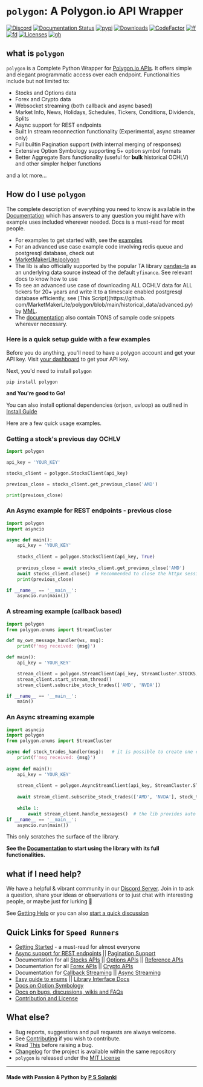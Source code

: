 # `polygon`: A Polygon.io API Wrapper

[![Discord](https://img.shields.io/discord/903351697995337820)](https://discord.gg/jPkARduU6N) [![Documentation Status](https://readthedocs.org/projects/polygon/badge/?version=latest)](https://polygon.readthedocs.io/en/latest/Getting-Started.html) [![pypi](https://img.shields.io/pypi/v/polygon?label=latest%20version)](https://pypi.org/project/polygon/) [![Downloads](https://static.pepy.tech/personalized-badge/polygon?period=total&units=international_system&left_color=grey&right_color=orange&left_text=Downloads)](https://pepy.tech/project/polygon) [![CodeFactor](https://www.codefactor.io/repository/github/pssolanki111/polygon/badge/main)](https://www.codefactor.io/repository/github/pssolanki111/polygon/overview/main) [![ff](https://img.shields.io/github/issues-raw/pssolanki111/polygon)](https://github.com/pssolanki111/polygon/issues) [![fd](https://img.shields.io/github/contributors/pssolanki111/polygon)](https://github.com/pssolanki111/polygon/graphs/contributors) [![Licenses](https://img.shields.io/pypi/l/polygon)](https://github.com/pssolanki111/polygon/blob/main/LICENSE) [![gh](https://img.shields.io/github/followers/pssolanki111?label=Github%20Follows)](https://github.com/pssolanki111)                                                          

## what is `polygon`
`polygon` is a Complete Python Wrapper for [Polygon.io APIs](https://polygon.io/). It offers 
simple and elegant programmatic access over each endpoint. Functionalities include but not limited to:

- Stocks and Options data
- Forex and Crypto data
- Websocket streaming (both callback and async based)
- Market Info, News, Holidays, Schedules, Tickers, Conditions, Dividends, Splits
- Async support for REST endpoints
- Built In stream reconnection functionality (Experimental, async streamer only)
- Full builtin Pagination support (with internal merging of responses)
- Extensive Option Symbology supporting 5+ option symbol formats 
- Better Aggregate Bars functionality (useful for **bulk** historical OCHLV) and other simpler helper functions

and a lot more...

## How do I use `polygon`

The complete description of everything you need to know is available in the [Documentation](https://polygon.readthedocs.io/en/latest/Getting-Started.html) which has answers to 
any question you might have with example uses included wherever needed. Docs is a must-read for most people.

- For examples to get started with, see the [examples](https://github.com/pssolanki111/polygon/tree/main/EXAMPLES)
- For an advanced use case example code involving redis queue and postgresql database, check out 
- [MarketMakerLite/polygon](https://github.com/MarketMakerLite/polygon) 
- The lib is also officially supported by the popular TA library [pandas-ta](https://github.com/twopirllc/pandas-ta) 
  as an underlying data source instead of the default `yfinance`. See relevant docs to know how to use
- To see an advanced use case of downloading ALL OCHLV data for ALL tickers for 20+ years and write it to a 
  timescale enabled postgresql database efficiently, see [This Script](https://github.
  com/MarketMakerLite/polygon/blob/main/historical_data/advanced.py) by [MML](https://github.com/MarketMakerLite).
- The [documentation](https://polygon.readthedocs.io/en/latest/Getting-Started.html) also contain TONS of sample 
  code snippets wherever necessary.

### Here is a quick setup guide with a few examples

Before you do anything, you'll need to have a polygon account and get your API key. 
Visit [your dashboard](https://polygon.io/dashboard/api-keys) to get your API key.

Next, you'd need to install `polygon`

```shell
pip install polygon
```

**and You're good to Go!** 

You can also install optional dependencies (orjson, uvloop) as outlined in [Install Guide](https://polygon.readthedocs.io/en/latest/Getting-Started.html#installing-polygon) 

Here are a few quick usage examples.

### Getting a stock's previous day OCHLV

```python
import polygon

api_key = 'YOUR_KEY'

stocks_client = polygon.StocksClient(api_key)

previous_close = stocks_client.get_previous_close('AMD')

print(previous_close)
```

### An Async example for REST endpoints - previous close

```python
import polygon
import asyncio

async def main():
    api_key = 'YOUR_KEY'
    
    stocks_client = polygon.StocksClient(api_key, True)
    
    previous_close = await stocks_client.get_previous_close('AMD')
    await stocks_client.close()  # Recommended to close the httpx session when it's not needed. 
    print(previous_close)

if __name__ == '__main__':
    asyncio.run(main())
```

### A streaming example (callback based)

```python
import polygon
from polygon.enums import StreamCluster

def my_own_message_handler(ws, msg):
    print(f'msg received: {msg}')

def main():
    api_key = 'YOUR_KEY'

    stream_client = polygon.StreamClient(api_key, StreamCluster.STOCKS, on_message=my_own_message_handler)
    stream_client.start_stream_thread()
    stream_client.subscribe_stock_trades(['AMD', 'NVDA'])

if __name__ == '__main__':
    main()
```
### An Async streaming example

```python
import asyncio
import polygon
from polygon.enums import StreamCluster

async def stock_trades_handler(msg):   # it is possible to create one common message handler for different services.
    print(f'msg received: {msg}')
    
async def main():
    api_key = 'YOUR_KEY'
    
    stream_client = polygon.AsyncStreamClient(api_key, StreamCluster.STOCKS)
    
    await stream_client.subscribe_stock_trades(['AMD', 'NVDA'], stock_trades_handler)
    
    while 1:
        await stream_client.handle_messages()  # the lib provides auto reconnect functionality. See docs for info
if __name__ == '__main__':
    asyncio.run(main())

```
This only scratches the surface of the library.

**See the [Documentation](https://polygon.readthedocs.io/) to start using the library with its full functionalities.**

## what if I need help?

We have a helpful & vibrant community in our [Discord Server](https://discord.gg/jPkARduU6N). Join in to ask a 
question, share your ideas or observations or to just chat with interesting people, or maybe just for lurking :eyes:

See [Getting Help](https://polygon.readthedocs.io/en/latest/getting_help.html) or you can also [start a quick discussion](https://github.com/pssolanki111/polygon/discussions)

## Quick Links for `Speed Runners`

- [Getting Started](https://polygon.readthedocs.io/en/latest/Getting-Started.html) - a must-read for almost everyone
- [Async support for REST endpoints](https://polygon.readthedocs.io/en/latest/Getting-Started.html#async-support-for-rest-endpoints)  || [Pagination Support](https://polygon.readthedocs.io/en/latest/Getting-Started.html#pagination-support)
- Documentation for all [Stocks APIs](https://polygon.readthedocs.io/en/latest/Stocks.html) || [Options APIs](https://polygon.readthedocs.io/en/latest/Options.html) || [Reference APIs](https://polygon.readthedocs.io/en/latest/References.html)
- Documentation for all [Forex APIs](https://polygon.readthedocs.io/en/latest/Forex.html) || [Crypto APIs](https://polygon.readthedocs.io/en/latest/Crypto.html)
- Documentation for [Callback Streaming](https://polygon.readthedocs.io/en/latest/Callback-Streaming.html) || [Async Streaming](https://polygon.readthedocs.io/en/latest/Async-Streaming.html)
- [Easy guide to enums](https://polygon.readthedocs.io/en/latest/using_enums.html) || [Library Interface Docs](https://polygon.readthedocs.io/en/latest/Library-Interface-Documentation.html)
- [Docs on Option Symbology]() 
- [Docs on bugs, discussions, wikis and FAQs](https://polygon.readthedocs.io/en/latest/bugs_discussions_wikis_faqs.html)
- [Contribution and License](https://polygon.readthedocs.io/en/latest/Library-Interface-Documentation.html)

## What else?

- Bug reports, suggestions and pull requests are always welcome.
- See [Contributing](https://polygon.readthedocs.io/en/latest/contrib_and_license.html) if you wish to contribute.
- Read [This](https://polygon.readthedocs.io/en/latest/bugs_discussions_wikis_faqs.html) before raising a bug.
- [Changelog](https://github.com/pssolanki111/polygon/blob/main/CHANGELOG.md) for the project is available within the same repository
- `polygon` is released under the [MIT License](https://github.com/pssolanki111/polygon/blob/main/LICENSE)

---
#### Made with Passion & Python by [P S Solanki](https://github.com/pssolanki111)
